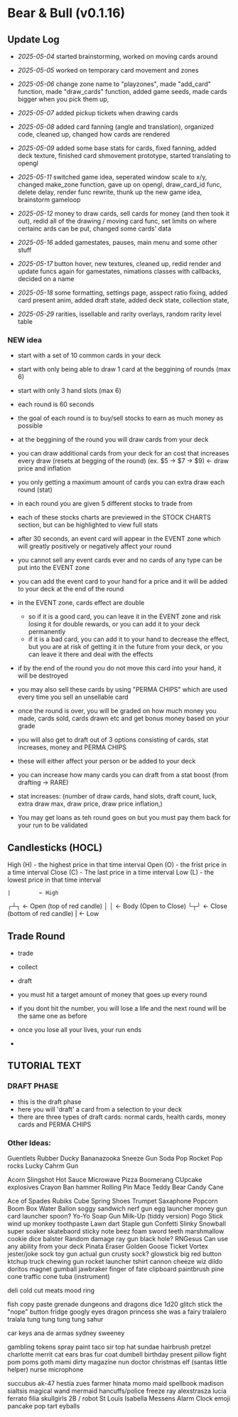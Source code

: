 # Bear & Bull (v0.1.16)

## Update Log

- *2025-05-04* started brainstorming, worked on moving cards around
- *2025-05-05* worked on temporary card movement and zones
- *2025-05-06* change zone name to "playzones", made "add_card" function, made "draw_cards" function, added game seeds, made cards bigger when you pick them up, 
- *2025-05-07* added pickup tickets when drawing cards
- *2025-05-08* added card fanning (angle and translation), organized code, cleaned up, changed how cards are rendered
- *2025-05-09* added some base stats for cards, fixed fanning, added deck texture, finished card shmovement prototype, started translating to opengl

- *2025-05-11* switched game idea, seperated window scale to x/y, changed make_zone function, gave up on opengl, draw_card_id func, delete delay, render func rewrite, thunk up the new game idea, brainstorm gameloop
- *2025-05-12* money to draw cards, sell cards for money (and then took it out), redid all of the drawing / moving card func, set limits on where certainc ards can be put, changed some cards' data
- *2025-05-16* added gamestates, pauses, main menu and some other stuff
- *2025-05-17* button hover, new textures, cleaned up, redid render and update funcs again for gamestates, nimations classes with callbacks, decided on a name
- *2025-05-18* some formatting, settings page, asspect ratio fixing, added card present anim, added draft state, added deck state, collection state,
- *2025-05-29* rarities, issellable and rarity overlays, random rarity level table

### NEW idea

- start with a set of 10 common cards in your deck
- start with only being able to draw 1 card at the beggining of rounds (max 6)
- start with only 3 hand slots (max 6)

- each round is 60 seconds
- the goal of each round is to buy/sell stocks to earn as much money as possible
- at the beggining of the round you will draw cards from your deck
- you can draw additional cards from your deck for an cost that increases every draw (resets at begging of the round) (ex. $5 -> $7 -> $9) <- draw price and inflation
- you only getting a maximum amount of cards you can extra draw each round (stat)

- in each round you are given 5 different stocks to trade from 
- each of these stocks charts are previewed in the STOCK CHARTS section, but can be highlighted to view full stats

- after 30 seconds, an event card will appear in the EVENT zone which will greatly positively or negatively affect your round
- you cannot sell any event cards ever and no cards of any type can be put into the EVENT zone
- you can add the event card to your hand for a price and it will be added to your deck at the end of the round
- in the EVENT zone, cards effect are double
    - so if it is a good card, you can leave it in the EVENT zone and risk losing it for double rewards, or you can add it to your deck permanently
    - if it is a bad card, you can add it to your hand to decrease the effect, but you are at risk of getting it in the future from your deck, or you can leave it there and deal with the effects
- if by the end of the round you do not move this card into your hand, it will be destroyed
- you may also sell these cards by using "PERMA CHIPS" which are used every time you sell an unsellable card

- once the round is over, you will be graded on how much money you made, cards sold, cards drawn etc and get bonus money based on your grade
- you will also get to draft out of 3 options consisting of cards, stat increases, money and PERMA CHIPS
- these will either affect your person or be added to your deck
- you can increase how many cards you can draft from a stat boost (from drafting -> RARE)
- stat increases: (number of draw cards, hand slots, draft count, luck, extra draw max, draw price, draw price inflation,)

- You may get loans as teh round goes on but you must pay them back for your run to be validated

## Candlesticks (HOCL)

High (H) - the highest price in that time interval
Open (O) - the frist price in a time interval
Close (C) - The last price in a time interval
Low (L) - the lowest price in that time interval

    |         ← High
   ┌┴┐        ← Open (top of red candle)
   │ │        ← Body (Open to Close)
   └┬┘        ← Close (bottom of red candle)
    |         ← Low

## Trade Round

- trade
- collect
- draft

- you must hit a target amount of money that goes up every round
- if you dont hit the number, you will lose a life and the next round will be the same one as before
- once you lose all your lives, your run ends
- 

## TUTORIAL TEXT

### DRAFT PHASE

- this is the draft phase
- here you will 'draft' a card from a selection to your deck
- there are three types of draft cards: normal cards, health cards, money cards and PERMA CHIPS

### Other Ideas:

 Guentlets
 Rubber Ducky
 Bananazooka
 Sneeze Gun
 Soda Pop Rocket
 Pop rocks
 Lucky Cahrm Gun
 
 Acorn Slingshot
 Hot Sauce
 Microwave
Pizza Boomerang
 CUpcake explosives
 Crayon
 Ban hammer
 Rolling Pin
 Mace
 Teddy Bear
 Candy Cane

 Ace of Spades
 Rubiks Cube
 Spring Shoes
 Trumpet
 Saxaphone
 Popcorn
 Boom Box
 Water Ballon
 soggy sandwich
 nerf gun
 egg launcher
 money gun
 card launcher
 spoon?
 Yo-Yo
 Soap Gun
 Milk-Up (tiddy version)
 Pogo Stick
 wind up monkey
 toothpaste
 Lawn dart
 Staple gun
 Confetti
 Slinky
 Snowball
 super soaker
 skatebaord
 sticky note
 beez
 foam sword
 teeth
 marshmallow
 cookie
 dice balster Random damage
 ray gun
 black hole?
 RNGesus Can use any ability from your deck
 Pinata
 Eraser
 Golden Goose
 Ticket Vortex
 jester/joke
 sock
 toy gun
 actual gun
 crusty sock?
 glowstick
 big red button
 ktchup
 truck
 chewing gun
 rocket launcher
 tshirt cannon
 cheeze wiz
 dildo
 doritos
 magnet
 gumball
 jawbraker
 finger of fate
 clipboard
 paintbrush
 pine cone
 traffic cone
 tuba (instrument)

 deli cold cut meats
 mood ring

 fish
 copy paste
 grenade
 dungeons and dragons dice 1d20
 glitch stick
 the "nope" button
 fridge
 googly eyes
 dragon princess
 she was a fairy
 tralalero tralala
 tung tung tung tung sahur

 car keys
 ana de armas
 sydney sweeney

 gambling tokens
 spray paint
 taco
 sir top hat
 sundae
 hairbrush
 pretzel
 charlotte merrit
 cat ears
 bras
 fur coat
 dumbell
 birthday present
 pillow fight
 pom poms
 goth mami
 dirty magazine
 nun
 doctor
 christmas elf (santas little helper)
 nurse
 microphone
 
 succubus
 ak-47
 hestia
 zues
 farmer
 hinata
 momo
 maid
 spellbook
 madison sialtsis
 magical wand
 mermaid
 hancuffs/police
 freeze ray
 alexstrasza
 lucia ferrato
 filia skullgirls
 2B / robot
 St Louis
 Isabella Messens
 Alarm Clock
 emoji
 pancake
 pop tart
 eyballs